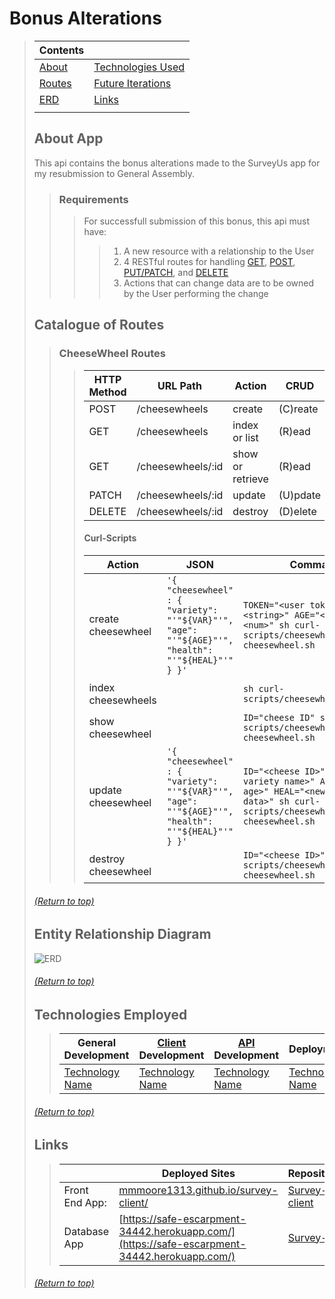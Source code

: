 # Bonus Alterations
> | Contents |  |
> |--|--|
> | [About]() | [Technologies Used]() |
> | [Routes]() | [Future Iterations]() |
> | [ERD]() | [Links]() |
> |  |  |
>
> ## About App
> This api contains the bonus alterations made to the SurveyUs app for my resubmission to General Assembly.
>> ### Requirements
>>> For successfull submission of this bonus, this api must have:
>>>> 1) A new resource with a relationship to the User
>>>> 2) 4 RESTful routes for handling [GET](), [POST](), [PUT/PATCH](), and [DELETE]()
>>>> 3) Actions that can change data are to be owned by the User performing the change
>
> ## Catalogue of Routes
>> ### CheeseWheel Routes 
>>> | HTTP Method | URL Path | Action | CRUD |
>>> |--|--|--|--|
>>> | POST | /cheesewheels | create | (C)reate |
>>> | GET | /cheesewheels | index or list | (R)ead |
>>> | GET | /cheesewheels/:id | show or retrieve | (R)ead |
>>> | PATCH | /cheesewheels/:id | update | (U)pdate |
>>> | DELETE | /cheesewheels/:id | destroy | (D)elete |
>>>
>>> #### Curl-Scripts
>>> | Action | JSON | Command | Success | Failure | 
>>> |--|--|--|--|--|
>>> | create cheesewheel | ``'{ "cheesewheel" : { "variety": "'"${VAR}"'", "age": "'"${AGE}"'", "health": "'"${HEAL}"'" } }'`` | ``TOKEN="<user token>" VAR="<string>" AGE="<num>" HEAL="<num>" sh curl-scripts/cheesewheel/create-cheesewheel.sh`` | `201 Created` | `401 Not Found` |
>>> | index cheesewheels |  | ``sh curl-scripts/cheesewheel/index.sh`` | `201 Created` | `401 Not Found` |
>>> | show cheesewheel |  | ``ID="cheese ID" sh curl-scripts/cheesewheel/show-cheesewheel.sh`` | `201 Created` | `401 Not Found` |
>>> | update cheesewheel | ``'{ "cheesewheel" : { "variety": "'"${VAR}"'", "age": "'"${AGE}"'", "health": "'"${HEAL}"'" } }'`` | ``ID="<cheese ID>" VAR="<new variety name>" AGE="<new age>" HEAL="<new health data>" sh curl-scripts/cheesewheel/update-cheesewheel.sh`` | `201 Created` | `401 Not Found` |
>>> | destroy cheesewheel |  | ``ID="<cheese ID>" sh curl-scripts/cheesewheel/delete-cheesewheel.sh`` | `201 Created` | `401 Not Found` |
>
> ###### [(Return to top)]()
>
> ## Entity Relationship Diagram
> ![ERD](https://media.git.generalassemb.ly/user/33705/files/e1488700-9b39-11eb-932e-71e3cd6e9a5e)
>
>
> ###### [(Return to top)]()
>
> ## Technologies Employed
>> | **General Development** | **[Client](https://github.com/mmmoore1313/survey-client) Development** | **[API](https://github.com/Mattastic-Voyage/survey-api) Development** | **Deployment** |
>> |--|--|--|--|
>> | [Technology Name](docs) | [Technology Name](docs) | [Technology Name](docs) | [Technology Name](docs) |
>
>
> ###### [(Return to top)]()
>
> ## Links
>> | | **Deployed Sites** | **Repositories** |
>> |--|--|--|
>> | Front End App: | [mmmoore1313.github.io/survey-client/](mmmoore1313.github.io/survey-client/) | [Survey-client](https://github.com/mmmoore1313/survey-client)|
>> | Database App | [https://safe-escarpment-34442.herokuapp.com/](https://safe-escarpment-34442.herokuapp.com/) | [Survey-API](https://github.com/Mattastic-Voyage/survey-api) |
>
> ###### [(Return to top)]()
>

